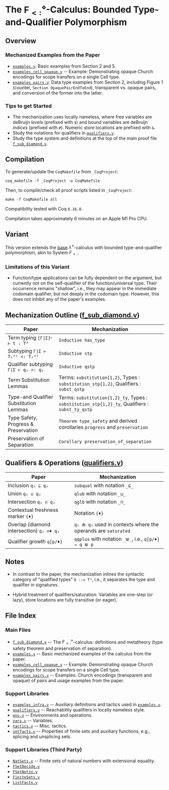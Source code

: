 # The $\mathsf{F}_{<:}^{\diamond}$-Calculus: Bounded Type-and-Qualifier Polymorphism

## Overview

### Mechanized Examples from the Paper

* [`examples.v`](examples.v): Basic examples from Section 2 and 5.
* [`examples_cell_opaque.v`](examples_cell_opaque.v) -- Example: Demonstrating opaque Church encodings for scope transfers on a single Cell type.
* [`examples_pairs.v`](examples_pairs.v): Data type examples from Section 2, including Figure 1 (counter, `Section OpaquePairEndToEnd`), transparent vs. opaque pairs, and conversion of the former into the latter.

### Tips to get Started

* The mechanization uses locally nameless, where free variables are deBruijn *levels* (prefixed with `$`) and bound variables are deBruijn *indices* (prefixed with `#`). Numeric store locations are prefixed with `&`.
* Study the notations for qualifiers in [`qualifiers.v`](qualifiers.v).
* Study the type system and definitions at the top of the main proof file [`f_sub_diamond.v`](f_sub_diamond.v).

## Compilation

To generate/update the `CoqMakefile` from `_CoqProject`:

`coq_makefile -f _CoqProject -o CoqMakefile`

Then, to compile/check all proof scripts listed in `_CoqProject`:

`make -f CoqMakefile all`

Compatibility tested with Coq `8.16.0`.

Compilation takes approximately 6 minutes on an Apple M1 Pro CPU.

## Variant

This version extends the [base](lambda_diamond_base) $\lambda^{\diamond}$-calculus with bounded
type-and-qualifier polymorphism, akin to System $F_{<:}$.

### Limitations of this Variant

* Function/type applications can be fully dependent on the argument, but currently not on the self-qualifier of the function/universal type.
Their occurrence remains "shallow", i.e., they may appear in the immediate codomain qualifier, but not deeply in the codomain type.
However, this does not inhibit any of the paper's examples.

## Mechanization Outline ([f_sub_diamond.v](f_sub_diamond.v))

| Paper | Mechanization |
|-------|---------------|
| Term typing `[Γ∣Σ]ᵠ ⊢ t : Tᵈ` | `Inductive has_type` |
| Subtyping `Γ∣Σ ⊢ T₁ᵈ¹ <: T₂ᵈ²` | `Inductive stp` |
| Qualifier subtyping `Γ∣Σ ⊢ q₁ <: q₂` | `Inductive qstp` |
| Term Substitution Lemmas | Terms: `substitution{1,2}`, Types : `substitution_stp{1,2}`, Qualifiers : `subst_qstp` |
| Type-and Qualifier Substitution Lemmas | Terms: `substitution{1,2}_ty`, Types : `substitution_stp{1,2}_ty`, Qualifiers : `subst_ty_qstp` |
| Type Safety, Progress & Preservation | `Theorem type_safety` and derived corollaries `progress` and `preservation` |
| Preservation of Separation | `Corollary preservation_of_separation` |

## Qualifiers & Operations ([qualifiers.v](qualifiers.v))

| Paper | Mechanization |
|-------|---------------|
| Inclusion `q₁ ⊆ q₂` | `subqual` with notation `_⊑_` |
| Union `q₁ ∪ q₂` | `qlub` with notation `_⊔_` |
| Intersection `q₁ ∩ q₂` | `qglb` with notation `_⊓_` |
| Contextual freshness marker `{♦}` | Notation `{♦}` |
| Overlap (diamond intersection) `q₁ ∩♦ q₂` | `q₁ ⋒ q₂` used in contexts where the operands are `saturated` |
| Qualifier growth `q[p/♦]` | `qqplus` with notation `_⋓_`, i.e., `q[p/♦] ⇝ q ⋓ p` |

## Notes

* In contrast to the paper, the mechanization inlines
the syntactic category of "qualified types" `Q ::= Tᵈ`, i.e., it separates
the type and qualifier in signatures.

* Hybrid treatment of qualifiers/saturation: Variables are one-step (or lazy), store locations are fully transitive (or eager).

## File Index

### Main Files

* [`f_sub_diamond.v`](f_sub_diamond.v) -- The $\mathsf{F}_{<:}^{\diamond}$-calculus: definitions and metatheory (type safety theorem and preservation of separation).
* [`examples.v`](examples.v) -- Basic mechanized examples of the calculus from the paper.
* [`examples_cell_opaque.v`](examples_cell_opaque.v) -- Example: Demonstrating opaque Church encodings for scope transfers on a single Cell type.
* [`examples_pairs.v`](examples_pairs.v) -- Examples: Church encodings (transparent and opaque) of pairs and usage examples from the paper.

### Support Libraries
* [`examples_infra.v`](examples_infra.v) -- Auxiliary definitions and tactics used in [`examples.v`](examples.v).
* [`qualifiers.v`](qualifiers.v) -- Reachability qualifiers in locally nameless style.
* [`env.v`](env.v) -- Environments and operations.
* [`vars.v`](vars.v) -- Variables.
* [`tactics.v`](tactics.v) -- Misc. tactics.
* [`setfacts.v`](setfacts.v) -- Properties of finite sets and auxiliary functions, e.g., splicing and unsplicing sets.
### Support Libraries (Third Party)
* [`NatSets.v`](NatSets.v) -- Finite sets of natural numbers with extensional equality.
* [`FSetDecide.v`](FSetDecide.v)
* [`FSetNotin.v`](FSetNotin.v)
* [`FiniteSets.v`](FiniteSets.v)
* [`ListFacts.v`](ListFacts.v)
